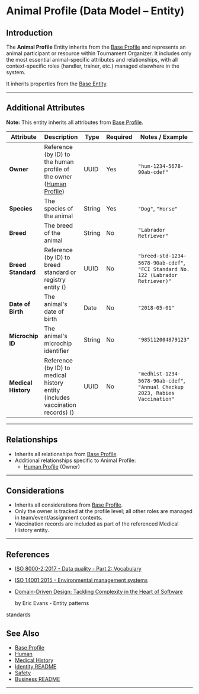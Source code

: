 # **Animal Profile** (Data Model – Entity)

## **Introduction**

The **Animal Profile** Entity inherits from the [Base Profile](base_profile.md) and
represents an animal participant or resource within Tournament Organizer. It includes only the most essential
animal-specific attributes and relationships, with all context-specific roles (handler, trainer, etc.) managed elsewhere
in the system.

It inherits properties from the [Base Entity](../../foundation/README.md).

---

## **Additional Attributes**

**Note:** This entity inherits all attributes from [Base Profile](base_profile.md).

| Attribute           | Description                                                                                                       | Type   | Required | Notes / Example                                                                  |
| ------------------- | ----------------------------------------------------------------------------------------------------------------- | ------ | -------- | -------------------------------------------------------------------------------- |
| **Owner**           | Reference (by ID) to the human profile of the owner ([Human Profile](human.md)) | UUID   | Yes      | `"hum-1234-5678-90ab-cdef"`                                                      |
| **Species**         | The species of the animal                                                                                         | String | Yes      | `"Dog"`, `"Horse"`                                                               |
| **Breed**           | The breed of the animal                                                                                           | String | No       | `"Labrador Retriever"`                                                           |
| **Breed Standard**  | Reference (by ID) to breed standard or registry entity ()                                                         | UUID   | No       | `"breed-std-1234-5678-90ab-cdef"`, `"FCI Standard No. 122 (Labrador Retriever)"` |
| **Date of Birth**   | The animal's date of birth                                                                                        | Date   | No       | `"2018-05-01"`                                                                   |
| **Microchip ID**    | The animal's microchip identifier                                                                                 | String | No       | `"985112004879123"`                                                              |
| **Medical History** | Reference (by ID) to medical history entity (includes vaccination records) ()                                     | UUID   | No       | `"medhist-1234-5678-90ab-cdef"`, `"Annual Checkup 2023, Rabies Vaccination"`     |

---

## **Relationships**

- Inherits all relationships from [Base Profile](base_profile.md).
- Additional relationships specific to Animal Profile:
  - [Human Profile](human.md) (Owner)

---

## **Considerations**

- Inherits all considerations from [Base Profile](base_profile.md).
- Only the owner is tracked at the profile level; all other roles are managed in team/event/assignment contexts.
- Vaccination records are included as part of the referenced Medical History entity.

---

## References

- [ISO 8000-2:2017 - Data quality - Part 2: Vocabulary](https://www.iso.org/standard/36326.html)
- [ISO 14001:2015 - Environmental management systems](https://www.iso.org/standard/60857.html)
- [Domain-Driven Design: Tackling Complexity in the Heart of Software](https://www.amazon.com/Domain-Driven-Design-Tackling-Complexity-Software/dp/0321125215)

  by Eric Evans - Entity patterns

<!-- Removed broken external link: AVMA Animal Welfare Principles (404) -->

  standards

## See Also

- [Base Profile](base_profile.md)
- [Human](human.md)
- [Medical History](../attributes/medical_history/medical_history.md)
- [Identity README](../README.md)
- [Safety](../../safety/README.md)
- [Business README](../../README.md)

---
